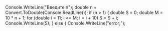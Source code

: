   Console.WriteLine("Введите n");
  double n = Convert.ToDouble(Console.ReadLine());
  if (n > 1)
  {
      double S = 0;
      double M = 10 * n + 1;
      for (double i = 11; i <= M; i = i + 10)
          S = S + i;
      Console.WriteLine(S);
  }
  else
  {
      Console.WriteLine("error;");
